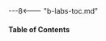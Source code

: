 
<div class="floatwide">
---8<--- "b-labs-toc.md"

<div class="cc-b-lab-steps">
    <h4>Table of Contents</h4>
    <cc-table-of-contents />
  </div>
</div>